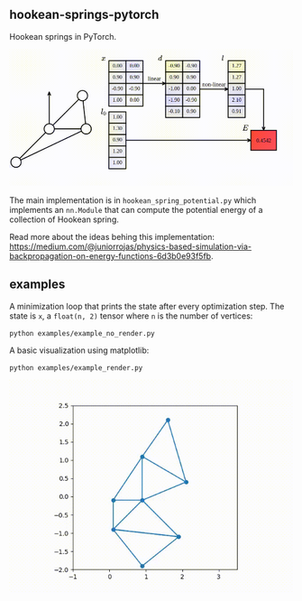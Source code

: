 ## hookean-springs-pytorch

Hookean springs in PyTorch.

![](media/compgraph.gif)

The main implementation is in `hookean_spring_potential.py` which implements an `nn.Module` that can compute the potential energy of a collection of Hookean spring.

Read more about the ideas behing this implementation: https://medium.com/@juniorrojas/physics-based-simulation-via-backpropagation-on-energy-functions-6d3b0e93f5fb.

## examples

A minimization loop that prints the state after every optimization step. The state is `x`, a `float(n, 2)` tensor where `n` is the number of vertices:

```
python examples/example_no_render.py
```

A basic visualization using matplotlib:

```
python examples/example_render.py
```

![](media/matplotlib.gif)